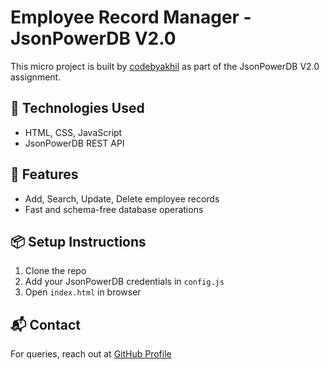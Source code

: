 # Employee Record Manager - JsonPowerDB V2.0

This micro project is built by [codebyakhil](https://github.com/codebyakhil) as part of the JsonPowerDB V2.0 assignment.

## 🔧 Technologies Used
- HTML, CSS, JavaScript
- JsonPowerDB REST API

## 🚀 Features
- Add, Search, Update, Delete employee records
- Fast and schema-free database operations

## 📦 Setup Instructions
1. Clone the repo
2. Add your JsonPowerDB credentials in `config.js`
3. Open `index.html` in browser

## 📬 Contact
For queries, reach out at [GitHub Profile](https://github.com/codebynakhil)
